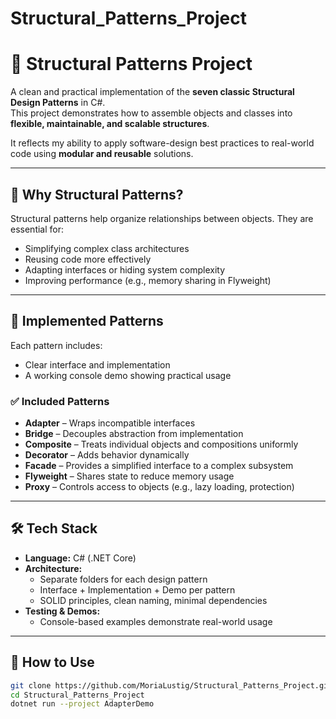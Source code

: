 # Structural_Patterns_Project
# 🧩 Structural Patterns Project

A clean and practical implementation of the **seven classic Structural Design Patterns** in C#.  
This project demonstrates how to assemble objects and classes into **flexible, maintainable, and scalable structures**.

It reflects my ability to apply software-design best practices to real-world code using **modular and reusable** solutions.

---

## 🧠 Why Structural Patterns?

Structural patterns help organize relationships between objects. They are essential for:

- Simplifying complex class architectures  
- Reusing code more effectively  
- Adapting interfaces or hiding system complexity  
- Improving performance (e.g., memory sharing in Flyweight)

---

## 🧱 Implemented Patterns

Each pattern includes:
- Clear interface and implementation  
- A working console demo showing practical usage  

### ✅ Included Patterns

- **Adapter** – Wraps incompatible interfaces  
- **Bridge** – Decouples abstraction from implementation  
- **Composite** – Treats individual objects and compositions uniformly  
- **Decorator** – Adds behavior dynamically  
- **Facade** – Provides a simplified interface to a complex subsystem  
- **Flyweight** – Shares state to reduce memory usage  
- **Proxy** – Controls access to objects (e.g., lazy loading, protection)

---

## 🛠 Tech Stack

- **Language:** C# (.NET Core)  
- **Architecture:**  
  - Separate folders for each design pattern  
  - Interface + Implementation + Demo per pattern  
  - SOLID principles, clean naming, minimal dependencies  
- **Testing & Demos:**  
  - Console-based examples demonstrate real-world usage  

---

## 🎯 How to Use

```bash
git clone https://github.com/MoriaLustig/Structural_Patterns_Project.git
cd Structural_Patterns_Project
dotnet run --project AdapterDemo
